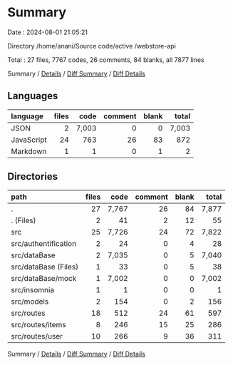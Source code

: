 # Summary

Date : 2024-08-01 21:05:21

Directory /home/anani/Source code/active /webstore-api

Total : 27 files,  7767 codes, 26 comments, 84 blanks, all 7877 lines

Summary / [Details](details.md) / [Diff Summary](diff.md) / [Diff Details](diff-details.md)

## Languages
| language | files | code | comment | blank | total |
| :--- | ---: | ---: | ---: | ---: | ---: |
| JSON | 2 | 7,003 | 0 | 0 | 7,003 |
| JavaScript | 24 | 763 | 26 | 83 | 872 |
| Markdown | 1 | 1 | 0 | 1 | 2 |

## Directories
| path | files | code | comment | blank | total |
| :--- | ---: | ---: | ---: | ---: | ---: |
| . | 27 | 7,767 | 26 | 84 | 7,877 |
| . (Files) | 2 | 41 | 2 | 12 | 55 |
| src | 25 | 7,726 | 24 | 72 | 7,822 |
| src/authentification | 2 | 24 | 0 | 4 | 28 |
| src/dataBase | 2 | 7,035 | 0 | 5 | 7,040 |
| src/dataBase (Files) | 1 | 33 | 0 | 5 | 38 |
| src/dataBase/mock | 1 | 7,002 | 0 | 0 | 7,002 |
| src/insomnia | 1 | 1 | 0 | 0 | 1 |
| src/models | 2 | 154 | 0 | 2 | 156 |
| src/routes | 18 | 512 | 24 | 61 | 597 |
| src/routes/items | 8 | 246 | 15 | 25 | 286 |
| src/routes/user | 10 | 266 | 9 | 36 | 311 |

Summary / [Details](details.md) / [Diff Summary](diff.md) / [Diff Details](diff-details.md)